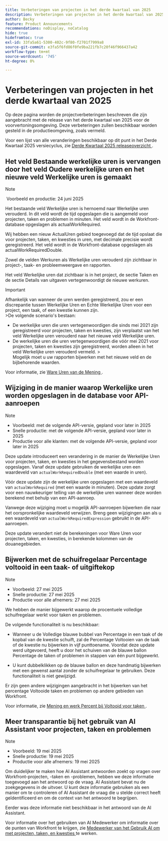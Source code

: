 ```yaml
---
title: Verbeteringen van projecten in het derde kwartaal van 2025
description: Verbeteringen van projecten in het derde kwartaal van 2025
author: Becky
feature: Product Announcements
recommendations: noDisplay, noCatalog
hide: true
hidefromtoc: true
exl-id: 33fa5a61-5300-402c-9f80-f2701f7999a8
source-git-commit: e3fa5f6fd86f0fe9ba221fb7c20f46f966437a42
workflow-type: tm+mt
source-wordcount: '745'
ht-degree: 0%

---
```


# Verbeteringen van projecten in het derde kwartaal van 2025

Op deze pagina worden de projectverbeteringen beschreven die zijn aangebracht met de release van het derde kwartaal van 2025 voor de voorvertoningsomgeving. Deze verbeteringen zullen beschikbaar worden gesteld in de productieomgeving, zoals vermeld.

Voor een lijst van alle veranderingen beschikbaar op dit punt in het Derde Kwartaal 2025 versiecyclus, zie [ Derde Kwartaal 2025 releaseoverzicht ](/help/quicksilver/product-announcements/product-releases/25-q3-release-activity/25-q3-release-overview.md).

## Het veld Bestaande werkelijke uren is vervangen door het veld Oudere werkelijke uren en het nieuwe veld Werkelijke uren is gemaakt

>[!NOTE]
>
> Voorbeeld en productie: 24 juni 2025 

Het bestaande veld Werkelijke uren is hernoemd naar Werkelijke uren verouderd. In dit veld wordt de tijd opgeslagen die is aangemeld voor projecten, taken en problemen in minuten. Het veld wordt in de Workfront-database opgeslagen als actualWorkRequired.

Wij hebben een nieuw ActualUren gebied toegevoegd dat de tijd opslaat die voor projecten, taken, en kwesties in uren, met decimale precisie wordt geregistreerd. Het veld wordt in de Workfront-database opgeslagen als actualWorkRequiredDouble.

Zowel de velden Werkuren als Werkelijke uren verouderd zijn zichtbaar in project-, taak- en probleemweergave en rapporten.

Het veld Werkelijke uren dat zichtbaar is in het project, de sectie Taken en de sectie Details van uitgaven vertegenwoordigt de nieuwe werkuren.



>[!IMPORTANT]
>
>Afhankelijk van wanneer de uren werden geregistreerd, zou er een discrepantie tussen Werkelijke Uren en Echte Werkelijke Uren voor een project, een taak, of een kwestie kunnen zijn.<br>
>&#x200B;>De volgende scenario&#39;s bestaan:
>
>* De werkelijke uren die uren vertegenwoordigen die sinds mei 2021 zijn geregistreerd voor projecten, taken en kwesties, zijn verplaatst van het veld Werkelijke uren verouderd naar het nieuwe veld Werkelijke uren.
>* De werkelijke uren die uren vertegenwoordigen die vóór mei 2021 voor projecten, taken en kwesties zijn geregistreerd, worden alleen in het veld Werkelijke uren verouderd vermeld.
>  &#x200B;><br>Mogelijk moet u uw rapporten bijwerken met het nieuwe veld en de bijbehorende waarden.


Voor informatie, zie [ Ware Uren van de Mening ](/help/quicksilver/manage-work/tasks/task-information/actual-hours.md).


## Wijziging in de manier waarop Werkelijke uren worden opgeslagen in de database voor API-aanroepen

>[!NOTE]
>
>* Voorbeeld: met de volgende API-versie, gepland voor later in 2025
>* Snelle productie: met de volgende API-versie, gepland voor later in 2025
>* Productie voor alle klanten: met de volgende API-versie, gepland voor later in 2025

Deze update introduceert een verandering in de manier de Werkelijke Uren voor projecten, taken, en kwesties in het gegevensbestand worden opgeslagen. Vanaf deze update gebruiken de werkelijke uren een waardeveld van `actualWorkRequiredDouble` (met een waarde in uren).

Vóór deze update zijn de werkelijke uren opgeslagen met een waardeveld van `actualWorkRequired` (met een waarde in minuten). Deze update zorgt voor een nauwkeuriger telling van de werkelijke uren wanneer deze worden berekend met behulp van een API-aanroep.

Vanwege deze wijziging moet u mogelijk API-aanroepen bijwerken die naar het oorspronkelijke waardeveld verwijzen. Breng geen wijzigingen aan als u een waardeveld van `actualWorkRequiredExpression` gebruikt in de API-aanroepen.

Deze update verandert niet de berekeningen voor Ware Uren voor projecten, taken, en kwesties, in berekende kolommen van de douanegebieden.

## Bijwerken met de schuifregelaar Percentage voltooid in een taak- of uitgiftekop

>[!NOTE]
>
>* Voorbeeld: 27 mei 2025
>* Snelle productie: 27 mei 2025
>* Productie voor alle afnemers: 27 mei 2025

We hebben de manier bijgewerkt waarop de procentuele volledige schuifregelaar werkt voor taken en problemen.

De volgende functionaliteit is nu beschikbaar:

* Wanneer u de Volledige blauwe bubbel van Percentage in een taak of de kopbal van de kwestie schuift, zal de Percentage Voltooien van de taak of de kwestie nu bijwerken in vijf punttoename. Voordat deze update werd uitgevoerd, heeft u door het schuiven van de blauwe ballon Percentage de taken of problemen in stappen van één punt bijgewerkt.

* U kunt dubbelklikken op de blauwe ballon en deze handmatig bijwerken met een gewenst aantal zonder de schuifregelaar te gebruiken. Deze functionaliteit is niet gewijzigd.

Er zijn geen andere wijzigingen aangebracht in het bijwerken van het percentage Voltooide taken en problemen op andere gebieden van Workfront.

Voor informatie, zie [ Mening en werk Percent bij Voltooid voor taken ](/help/quicksilver/manage-work/projects/updating-work-in-a-project/view-update-percent-complete-for-tasks.md).

## Meer transparantie bij het gebruik van AI Assistant voor projecten, taken en problemen

>[!NOTE]
>
>* Voorbeeld: 19 mei 2025
>* Snelle productie: 19 mei 2025
>* Productie voor alle afnemers: 19 mei 2025

Om duidelijker te maken hoe AI Assistant antwoorden zoekt op vragen over Workfront-projecten, -taken en -problemen, hebben we deze informatie toegevoegd aan het antwoord op de vraag. AI Assistant bevat nu de zoekgegevens in de uitvoer. U kunt deze informatie gebruiken als een manier om te controleren of AI Assistant de vraag die u stelde correct heeft geïdentificeerd en om de context van het antwoord te begrijpen.

Eerder was deze informatie niet beschikbaar in het antwoord van de AI Assistant.

Voor informatie over het gebruiken van AI Medewerker om informatie over de punten van Workfront te krijgen, zie [ Medewerker van het Gebruik AI om met projecten, taken, en kwesties ](/help/quicksilver/workfront-basics/ai-assistant/work-with-pti-through-ai-assisant.md) te werken.
